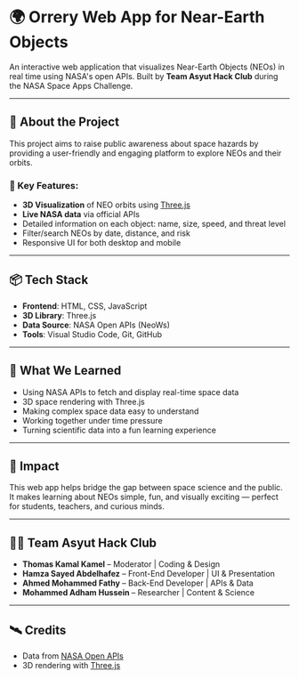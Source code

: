 # 🌍 Orrery Web App for Near-Earth Objects

An interactive web application that visualizes Near-Earth Objects (NEOs) in real time using NASA's open APIs. Built by **Team Asyut Hack Club** during the NASA Space Apps Challenge.

---

## 🚀 About the Project

This project aims to raise public awareness about space hazards by providing a user-friendly and engaging platform to explore NEOs and their orbits.

### 🔭 Key Features:
- **3D Visualization** of NEO orbits using [Three.js](https://threejs.org/)
- **Live NASA data** via official APIs
- Detailed information on each object: name, size, speed, and threat level
- Filter/search NEOs by date, distance, and risk
- Responsive UI for both desktop and mobile

---

## 📦 Tech Stack

- **Frontend**: HTML, CSS, JavaScript
- **3D Library**: Three.js
- **Data Source**: NASA Open APIs (NeoWs)
- **Tools**: Visual Studio Code, Git, GitHub

---

## 🧠 What We Learned

- Using NASA APIs to fetch and display real-time space data  
- 3D space rendering with Three.js  
- Making complex space data easy to understand  
- Working together under time pressure  
- Turning scientific data into a fun learning experience  

---

## 🌟 Impact

This web app helps bridge the gap between space science and the public. It makes learning about NEOs simple, fun, and visually exciting — perfect for students, teachers, and curious minds.

---

## 👨‍🚀 Team Asyut Hack Club

- **Thomas Kamal Kamel** – Moderator | Coding & Design  
- **Hamza Sayed Abdelhafez** – Front-End Developer | UI & Presentation  
- **Ahmed Mohammed Fathy** – Back-End Developer | APIs & Data  
- **Mohammed Adham Hussein** – Researcher | Content & Science

---

## 🛰️ Credits

- Data from [NASA Open APIs](https://api.nasa.gov/)
- 3D rendering with [Three.js](https://threejs.org/)
